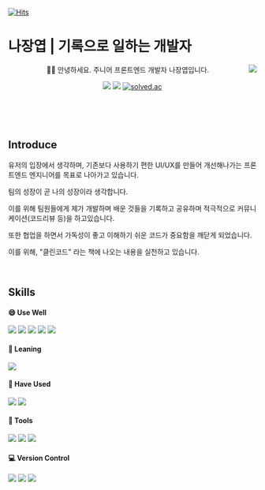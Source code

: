 [![Hits](https://hits.seeyoufarm.com/api/count/incr/badge.svg?url=https%3A%2F%2Fgithub.com%2Fkaydennna92&count_bg=%2318B0CE&title_bg=%23FF9000&icon=mailchimp.svg&icon_color=%23000000&title=Visitors&edge_flat=false)](https://hits.seeyoufarm.com)
# 나장엽 | 기록으로 일하는 개발자
<div align='center'>
<img align='right' src="https://github-readme-stats.vercel.app/api?username=kaydennna92&show_icons=true&theme=gruvbox"/>
<p>🤚🏻 안녕하세요. 주니어 프론트엔드 개발자 나장엽입니다.</p>
    <a href='mailto:kaydenna92@gmail.com'><img src="https://img.shields.io/badge/Gmail-EA4335?style=flat&logo=Gmail&logoColor=white"></a>
    <a href="https://velog.io/@kaydennna92"> <img src="https://img.shields.io/badge/Velog-20C997?style=flat&logo=Velog&logoColor=white"></a>
    <a href="https://solved.ac/sky99124"><img alt="solved.ac" src="http://mazassumnida.wtf/api/mini/generate_badge?boj=sky99124"/></a>
</div>
<br/>
<br/>
<br/>
<br/>
<div>
<h2> Introduce </h2>
<p>유저의 입장에서 생각하며, 기존보다 사용하기 편한 UI/UX를 만들어 개선해나가는 프론트엔드 엔지니어를 목표로 나아가고 있습니다.</p>
<p>팀의 성장이 곧 나의 성장이라 생각합니다. </p>
<p>이를 위해 팀원들에게 제가 개발하며 배운 것들을 기록하고 공유하며 적극적으로 커뮤니케이션(코드리뷰 등)을 하고있습니다.</p>
<p>또한 협업을 하면서 가독성이 좋고 이해하기 쉬운 코드가 중요함을 깨닫게 되었습니다.</p>
<p>이를 위해, "클린코드" 라는 책에 나오는 내용을 실천하고 있습니다.</p>
</div>

<br/>

## Skills
<div>
  <div stlye={align: 'center'}>
    <div>
      <h4> 😄 Use Well </h4>
      <img src="https://img.shields.io/badge/JavaScript-F7DF1E?style=flat&logo=javascript&logoColor=white">
      <img src="https://img.shields.io/badge/React-61DAFB?style=flat&logo=React&logoColor=white">
      <img src="https://img.shields.io/badge/HTML5-E34F26?style=flat&logo=HTML5&logoColor=white">
      <img src="https://img.shields.io/badge/CSS3-1572B6?style=flat&logo=CSS3&logoColor=white">
      <img src="https://img.shields.io/badge/Axios-5A29E4?style=flat&logo=Axios&logoColor=white">
    </div>
    <div>
      <h4> 🧐 Leaning </h4>
      <img src="https://img.shields.io/badge/TypeScript-3178C6?style=flat&logo=TypeScript&logoColor=white">
    </div>
    <div>
      <h4> 🤔 Have Used </h4>
      <img src="https://img.shields.io/badge/Redux-764ABC?style=flat&logo=Redux&logoColor=white">
      <img src="https://img.shields.io/badge/Vue.js-4FC08D?style=flat&logo=Vue.js&logoColor=white">
    </div>
  </div>
  <div>
    <h4> 🔨 Tools </h4>
    <img src="https://img.shields.io/badge/Jira-0052CC?style=flat&logo=Jira&logoColor=white">
    <img src="https://img.shields.io/badge/Notion-000000?style=flat&logo=Notion&logoColor=white">
    <img src="https://img.shields.io/badge/Figma-F24E1E?style=flat&logo=Figma&logoColor=white">
  </div>
  <div>
    <h4> 💻 Version Control</h4>
    <img src="https://img.shields.io/badge/Git-F05032?style=flat&logo=Git&logoColor=white">
    <img src="https://img.shields.io/badge/GitHub-181717?style=flat&logo=GitHub&logoColor=white">
    <img src="https://img.shields.io/badge/GitLab-FC6D26?style=flat&logo=GitLab&logoColor=white">
  </div>
</div>
</div>
